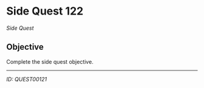 # Side Quest 122

*Side Quest*

## Objective
Complete the side quest objective.

---
*ID: QUEST00121*
